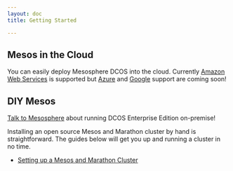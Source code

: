 ```yaml
---
layout: doc
title: Getting Started

---
```


## Mesos in the Cloud

You can easily deploy Mesosphere DCOS into the cloud. Currently [Amazon Web Services](http://mesosphere.com/amazon) is supported but [Azure](https://mesosphere.com/azure/) and [Google](https://mesosphere.com/google/) support are coming soon!

## DIY Mesos

[Talk to Mesosphere](https://mesosphere.com/product/) about running DCOS Enterprise Edition on-premise!

Installing an open source Mesos and Marathon cluster by hand is straightforward. The guides below will get you up and running a cluster in no time.

+ [Setting up a Mesos and Marathon Cluster](install)